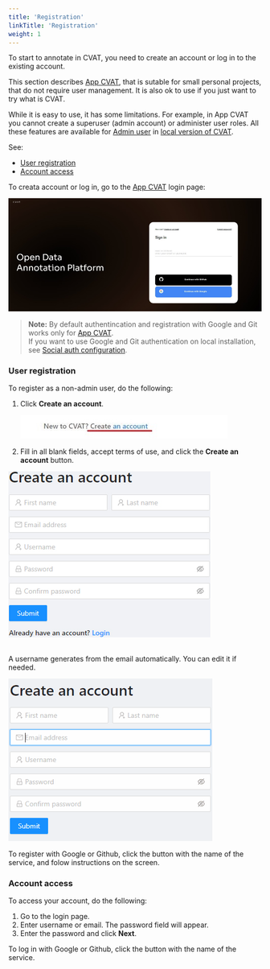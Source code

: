 ```yaml
---
title: 'Registration'
linkTitle: 'Registration'
weight: 1
---
```


To start to annotate in CVAT, you need to
create an account or log in to the existing account.

This section describes [App CVAT](https://app.cvat.ai/), that is sutable
for small personal projects, that do not require user management.
It is also ok to use if you just want to try what is CVAT.

While it is easy to use, it has some limitations.
For example, in App CVAT you cannot create a superuser (admin account)
or administer user roles. All these features are available
for [Admin user](/docs/administration/basics/admin-account/) in
[local version of CVAT](/docs/administration/basics/installation/).

See:

- [User registration](#user-registration)
- [Account access](#account-access)


To creata account or log in, go to the [App CVAT](https://app.cvat.ai/) login page:

 ![](/images/image001.jpg)

 > **Note:** By default authentincation and registration with Google and Git works only for [App CVAT](https://app.cvat.ai/). <br>If you want to use Google and Git authentication on local installation, see [Social auth configuration](/docs/administration/basics/social-accounts-configuration/).

### User registration

To register as a non-admin user, do the following:

1. Click **Create an account**.

   ![Create account](/images/image002.jpg)

2. Fill in all blank fields, accept terms of use, and
   click the **Create an account** button.

  ![Account form](/images/image003.jpg)

  <br>A username generates from the email automatically. You can edit it if needed.

  ![Usernname generation](/images/filling_email.gif)


To register with Google or Github, click the button with the name of the service, and folow instructions on the screen.

### Account access

To access your account, do the following:

1. Go to the login page.
2. Enter username or email. The password field will appear.
3. Enter the password and click **Next**.

To log in with Google or Github, click the button with the name of the service.